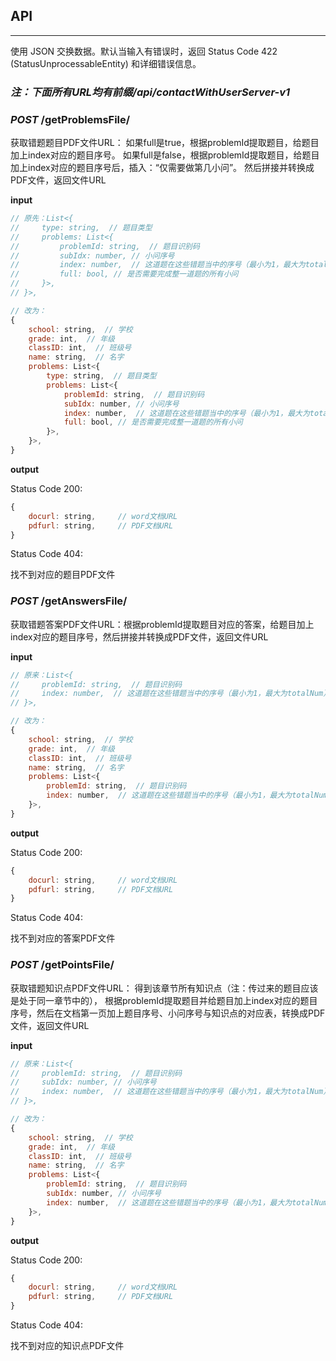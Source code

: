 ## API

----------

使用 JSON 交换数据。默认当输入有错误时，返回 Status Code 422 (StatusUnprocessableEntity) 和详细错误信息。

### *注：下面所有URL均有前缀/api/contactWithUserServer-v1*

### *POST* /getProblemsFile/

获取错题题目PDF文件URL：
如果full是true，根据problemId提取题目，给题目加上index对应的题目序号。
如果full是false，根据problemId提取题目，给题目加上index对应的题目序号后，插入：“仅需要做第几小问”。
然后拼接并转换成PDF文件，返回文件URL

**input**

```javascript
// 原先：List<{
//     type: string,  // 题目类型
//     problems: List<{
//         problemId: string,  // 题目识别码
//         subIdx: number, // 小问序号
//         index: number,  // 这道题在这些错题当中的序号（最小为1，最大为totalNum）
//         full: bool, // 是否需要完成整一道题的所有小问
//     }>,
// }>,

// 改为：
{
    school: string,  // 学校
    grade: int,  // 年级
    classID: int,  // 班级号
    name: string,  // 名字
    problems: List<{
        type: string,  // 题目类型
        problems: List<{
            problemId: string,  // 题目识别码
            subIdx: number, // 小问序号
            index: number,  // 这道题在这些错题当中的序号（最小为1，最大为totalNum）
            full: bool, // 是否需要完成整一道题的所有小问
        }>,
    }>,
}
```

**output**

Status Code 200:

```javascript
{
    docurl: string,     // word文档URL
    pdfurl: string,     // PDF文档URL
}
```

Status Code 404:

找不到对应的题目PDF文件

### *POST* /getAnswersFile/

获取错题答案PDF文件URL：根据problemId提取题目对应的答案，给题目加上index对应的题目序号，然后拼接并转换成PDF文件，返回文件URL

**input**

```javascript
// 原来：List<{
//     problemId: string,  // 题目识别码
//     index: number,  // 这道题在这些错题当中的序号（最小为1，最大为totalNum）
// }>,

// 改为：
{
    school: string,  // 学校
    grade: int,  // 年级
    classID: int,  // 班级号
    name: string,  // 名字
    problems: List<{
        problemId: string,  // 题目识别码
        index: number,  // 这道题在这些错题当中的序号（最小为1，最大为totalNum）
    }>,
}
```

**output**

Status Code 200:

```javascript
{
    docurl: string,     // word文档URL
    pdfurl: string,     // PDF文档URL
}
```

Status Code 404:

找不到对应的答案PDF文件

### *POST* /getPointsFile/

获取错题知识点PDF文件URL：
得到该章节所有知识点（注：传过来的题目应该是处于同一章节中的），
根据problemId提取题目并给题目加上index对应的题目序号，然后在文档第一页加上题目序号、小问序号与知识点的对应表，转换成PDF文件，返回文件URL

**input**

```javascript
// 原来：List<{
//     problemId: string,  // 题目识别码
//     subIdx: number, // 小问序号
//     index: number,  // 这道题在这些错题当中的序号（最小为1，最大为totalNum）
// }>,

// 改为：
{
    school: string,  // 学校
    grade: int,  // 年级
    classID: int,  // 班级号
    name: string,  // 名字
    problems: List<{
        problemId: string,  // 题目识别码
        subIdx: number, // 小问序号
        index: number,  // 这道题在这些错题当中的序号（最小为1，最大为totalNum）
    }>,
}
```

**output**

Status Code 200:

```javascript
{
    docurl: string,     // word文档URL
    pdfurl: string,     // PDF文档URL
}
```

Status Code 404:

找不到对应的知识点PDF文件

